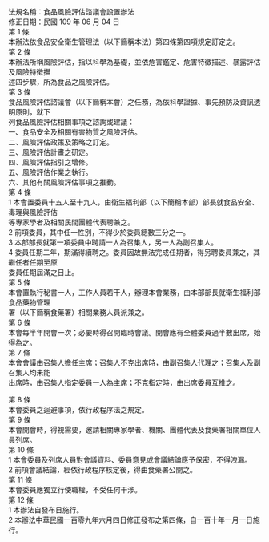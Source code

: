 法規名稱：食品風險評估諮議會設置辦法  
修正日期：民國 109 年 06 月 04 日  
第 1 條  
本辦法依食品安全衛生管理法（以下簡稱本法）第四條第四項規定訂定之。  
第 2 條  
本辦法所稱風險評估，指以科學為基礎，並依危害鑑定、危害特徵描述、暴露評估及風險特徵描  
述四步驟，所為食品之風險評估。  
第 3 條  
食品風險評估諮議會（以下簡稱本會）之任務，為依科學證據、事先預防及資訊透明原則，就下  
列食品風險評估相關事項之諮詢或建議：  
一、食品安全及相關有害物質之風險評估。  
二、風險評估政策及策略之訂定。  
三、風險評估計畫之研定。  
四、風險評估指引之增修。  
五、風險評估作業之執行。  
六、其他有關風險評估事項之推動。  
第 4 條  
1 本會置委員十五人至十九人，由衛生福利部（以下簡稱本部）部長就食品安全、毒理與風險評估  
等專家學者及相關民間團體代表聘兼之。  
2 前項委員，其中任一性別，不得少於委員總數三分之一。  
3 本部部長就第一項委員中聘請一人為召集人，另一人為副召集人。  
4 委員任期二年，期滿得續聘之。委員因故無法完成任期者，得另聘委員兼之，其繼任者任期至原  
委員任期屆滿之日止。  
第 5 條  
本會置執行秘書一人，工作人員若干人，辦理本會業務，由本部部長就衛生福利部食品藥物管理  
署（以下簡稱食藥署）相關業務人員派兼之。  
第 6 條  
本會每半年開會一次；必要時得召開臨時會議。開會應有全體委員過半數出席，始得為之。  
第 7 條  
本會會議由召集人擔任主席；召集人不克出席時，由副召集人代理之；召集人及副召集人均未能  
出席時，由召集人指定委員一人為主席；不克指定時，由出席委員互推之。  


第 8 條  
本會委員之迴避事項，依行政程序法之規定。  
第 9 條  
本會開會時，得視需要，邀請相關專家學者、機關、團體代表及食藥署相關單位人員列席。  
第 10 條  
1 本會委員及列席人員對會議資料、委員意見或會議結論應予保密，不得洩漏。  
2 前項會議結論，經依行政程序核定後，得由食藥署公開之。  
第 11 條  
本會委員應獨立行使職權，不受任何干涉。  
第 12 條  
1 本辦法自發布日施行。  
2 本辦法中華民國一百零九年六月四日修正發布之第四條，自一百十年一月一日施行。  


